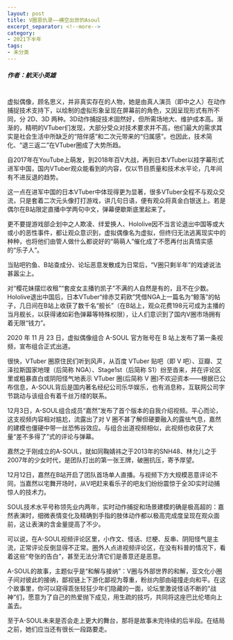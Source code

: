 ```yaml
---
layout: post
title: V圈恩仇录——横空出世的Asoul
excerpt_separator: <!--more-->
category: 
- 2021下半年
tags:
- 未分类
---
```


##### 作者：航天小英雄


<br>虚拟偶像，顾名思义，并非真实存在的人物，她是由真人演员（即中之人）在动作捕捉技术支持下，以绘制的虚拟形象呈现在屏幕前的角色，又因呈现形式有所不同，分 2D、3D 两种。3D动作捕捉技术固然好，但所需场地大、维护成本高。渐渐的，精明的VTuber们发现，大部分受众对技术要求并不高，他们最大的需求其实是社会生活中所缺乏的“陪伴感”和二次元带来的“归属感”。也因此，技术简化、“退三返二”在VTuber圈成了大势所趋。 

自2017年在YouTube上萌发，到2018年百V大战，再到日本VTuber以挂字幕形式进军中国，国内VTuber观众能看到的内容，仅以节目质量和技术水平论，几年间有不进反退的趋势。

这一点在进军中国的日本VTuber中体现得更为显著，很多VTuber全程不与观众交流，只是套着二次元头像打打游戏，讲几句日语，便有观众将真金白银送上。若是偶尔在B站限定直播中学两句中文，弹幕便歇斯底里起来了。

更不要提游戏部企划中之人欺凌、绊爱换人、Hololive因不当言论退出中国等或大或小的恶性事件，都让观众意识到，虚拟偶像名为虚拟，但终归无法逃离现实中的种种，也将他们由管人做什么都说好的“萌萌人”催化成了不愿再付出真情实感的“乐子人”。

当贴吧钓鱼、B站查成分、论坛恶意发散成为日常后，“V圈只剩半年”的戏谑说法甚嚣尘上。

对“樱花妹摆烂收租”“套皮女主播钓凯子”不满的人自然是有的，且不在少数。Hololive退出中国后，日本VTuber“绯赤艾莉欧”凭借NGA上一篇名为“鲸落”的帖子，几日间在B站上收获了数千名“舰长”（在B站上，观众花费198元可成为主播的当月舰长，以获得诸如彩色弹幕等特殊权限），让人们意识到了国内V圈市场拥有着无限“钱力”。

2020 年 11 月 23 日，虚拟偶像组合 A-SOUL 官方账号在 B 站上发布了第一条视频，宣布组合正式出道。

很快，VTuber 圈原住民们听到风声，从百度 VTuber 贴吧（即 V 吧）、豆瓣、艾泽拉斯国家地理（后简称 NGA）、Stage1st（后简称 S1）纷至沓来，并在评论区里或粗暴直白或阴阳怪气地表示 VTuber 圈(后简称 V 圈)不欢迎资本——根据已公布信息，A-SOUL背后是国内著名经纪公司乐华娱乐，也有消息称，互联网公司字节跳动与该组合有着千丝万缕的联系。 

12月3日，A-SOUL组合成员“嘉然”发布了首个版本的自我介绍视频。平心而论，这支视频内容相对尴尬，流露出了对 V 圈不甚了解但硬要融入的露怯气息，嘉然的建模也僵硬中带一丝恐怖谷效应。与组合出道视频相似，此视频也收获了大量“差不多得了”式的评论与弹幕。 

嘉然之于刚成立的A-SOUL，就如同鞠婧祎之于2013年的SNH48、林允儿之于2007年的少女时代，是团队打出的第一张王牌，破圈抗压，寄予厚望。

12月12日，嘉然在B站开启了团队首场单人直播。与视频下方大规模恶意评论不同，当嘉然以宅舞开场时，从V吧赶来看乐子的吧友们纷纷震惊于全3D实时动捕惊人的技术力。

SOUL技术水平号称领先业内两年，实时动作捕捉和场景建模的确是极高超的：嘉然表演时，细微表情变化及精确到手指的肢体动作都以极高完成度呈现在观众面前，这让表演的含金量提高了不少。

可以说，在A-SOUL视频评论区里，小作文、怪话、烂梗、反串、阴阳怪气是主流，正常评论反倒显得不正常。圈外人点进视频评论区，在没有科普的情况下，看着这些“夸张的告白”，甚至无法分清它们是善意还是恶意。

A-SOUL的故事，主题似乎是“和解与接纳”：V圈与外部世界的和解，亚文化小圈子间对彼此的接纳，鄙视链上下游化鄙视为尊重，粉丝内部由碰撞走向和平。在这个故事里，你可以窥得乖张轻狂少年们隐藏的一面，论坛里激说怪话不断的“战神”们，愿意为了自己的热爱抛下成见，用生疏的技巧，共同将这座巴比伦塔向上盖去。

至于A-SOUL未来是否会走上更大的舞台，那将是故事未完待续的后半段。在结局之前，她们应当还有很长一段路要走。